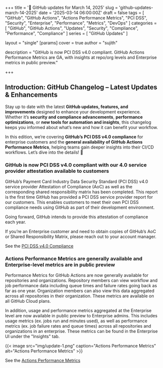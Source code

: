 +++
title = '🔄 GitHub updates for March 14, 2025'
slug = 'github-updates-march-14-2025'
date = '2025-03-14 06:00:00Z'
draft = false
tags = [
  "GitHub",
  "GitHub Actions",
  "Actions Performance Metrics",
  "PCI DSS",
  "Security",
  "Enterprise",
  "Performance",
  "Metrics",
  "DevOps"
]
categories = [
  "GitHub",
  "GitHub Actions",
  "Updates",
  "Security",
  "Compliance",
  "Performance",
  "Compliance"
]
series = [
  "GitHub Updates"
]

layout = "single"
[params]
    cover = true
    author = "sujith"
    
description = "GitHub is now PCI DSS v4.0 compliant. GitHub Actions Performance Metrics are GA, with insights at repo/org levels and Enterprise metrics in public preview."

+++

## **Introduction: GitHub Changelog – Latest Updates & Enhancements**  

Stay up to date with the latest **GitHub updates, features, and improvements** designed to enhance your development experience. Whether it’s **security and compliance advancements**, **performance optimizations**, or **new tools for automation and insights**, this changelog keeps you informed about what’s new and how it can benefit your workflow.  

In this edition, we’re covering **GitHub’s PCI DSS v4.0 compliance** for enterprise customers and the **general availability of GitHub Actions Performance Metrics**, helping teams gain deeper insights into their CI/CD workflows. Let’s dive into the details! 🚀

### GitHub is now PCI DSS v4.0 compliant with our 4.0 service provider attestation available to customers

GitHub’s Payment Card Industry Data Security Standard (PCI DSS) v4.0 service provider Attestation of Compliance (AoC) as well as the corresponding shared responsibility matrix has been completed. This report is the first time GitHub has provided a PCI DSS service provider report for our customers. This enables customers to meet their own PCI DSS compliance needs using GitHub as part of their development environment.

Going forward, GitHub intends to provide this attestation of compliance each year.

If you’re an Enterprise customer and need to obtain copies of GitHub’s AoC or Shared Responsibility Matrix, please reach out to your account manager.

See the [PCI DSS v4.0 Compliance](https://github.blog/changelog/2025-03-14-github-is-now-pci-dss-v4-0-compliant-with-our-4-0-service-provider-attestation-available-to-customers)

### Actions Performance Metrics are generally available and Enterprise-level metrics are in public preview

Performance Metrics for GitHub Actions are now generally available for repositories and organizations. Repository members can view workflow and job performance data including queue times and failure rates going back as far as one year. Organization members can also view this data aggregated across all repositories in their organization. These metrics are available on all GitHub Cloud plans.

In addition, usage and performance metrics aggregated at the Enterprise level are now available in public preview to Enterprise admins. This includes usage metrics (ex. jobs run and minutes used), as well as performance metrics (ex. job failure rates and queue times) across all repositories and organizations in an enterprise. These metrics can be found in the Enterprise UI under the "Insights" tab.

{{< image src="img/update-1.png" caption="Actions Performance Metrics" alt="Actions Performance Metrics" >}}

See the [Actions Performance Metrics](https://github.blog/changelog/2025-03-14-actions-performance-metrics-are-generally-available-and-enterprise-level-metrics-are-in-public-preview)

